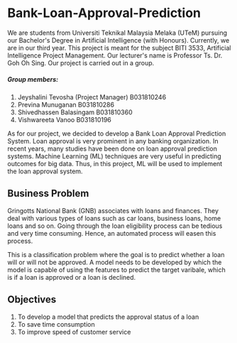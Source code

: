 # Bank-Loan-Approval-Prediction
We are students from Universiti Teknikal Malaysia Melaka (UTeM) pursuing our Bachelor's Degree in Artificial Intelligence (with Honours). Currently, we are in our third year. This project is meant for the subject BITI 3533, Artificial Intelligence Project Management. Our lecturer's name is Professor Ts. Dr. Goh Oh Sing. Our project is carried out in a group. 

##### Group members:  
1. Jeyshalini Tevosha (Project Manager)     B031810246  
2. Previna Munuganan                        B031810286  
3. Shivedhassen Balasingam                  B031810360
4. Vishwareeta Vanoo                        B031810196  

As for our project, we decided to develop a Bank Loan Approval Prediction System. Loan approval is very prominent in any banking organization. In recent years, many studies have been done on loan approval prediction systems. Machine Learning (ML) techniques are very useful in predicting outcomes for big data. Thus, in this project, ML will be used to implement the loan approval system.

## Business Problem 
Gringotts National Bank (GNB) associates with loans and finances. They deal with various types of loans such as car loans, business loans, home loans and so on. Going through the loan eligibility process can be tedious and very time consuming. Hence, an automated process will easen this process. 

This is a classification problem where the goal is to predict whether a loan will or will not be approved. A model needs to be developed by which the model is capable of using the features to predict the target varibale, which is if a loan is approved or a loan is declined. 

## Objectives
1. To develop a model that predicts the approval status of a loan  
2. To save time consumption  
3. To improve speed of customer service  
